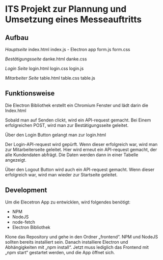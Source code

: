 # ITS Projekt zur Plannung und Umsetzung eines Messeauftritts

##  Aufbau

*Hauptseite*
index.html
index.js - Electron app
form.js
form.css

*Bestätigungsseite*
danke.html
danke.css

*Login Seite*
login.html
login.css
login.js

*Mitarbeiter Seite*
table.html
table.css
table.js

## Funktionsweise

Die Electron Bibliothek erstellt ein Chromium Fenster und lädt darin die Index.html

Sobald man auf Senden clickt, wird ein API-request gemacht. Bei Einem erfolgreichen POST, wird man zur Bestätigungsseite geleitet.

Über den Login Button gelangt man zur login.html

Der Login-API-request wird gepürft. Wenn dieser erfolgreich war, wird man zur Mitarbeiterseite geleitet.
Hier wird erneut ein API-request gemacht, der alle Kundendaten abfrägt. Die Daten werden dann in einer Tabelle angezeigt.

Über den Logout Button wird auch ein API-request gemacht. Wenn dieser erfolgreich war, wird man wieder zur Startseite geleitet.


## Development 

Um die Elecetron App zu entwicklen, wird folgendes benötigt:

- NPM
- NodeJS
- node-fetch
- Electron Bibliothek

Klone das Repository und gehe in den Ordner „frontend“. 
NPM und NodeJS sollten bereits installiert sein. 
Danach installiere Electron und Abhängigkeiten mit „npm install“.
Jetzt muss lediglich das Frontend mit „npm start“ gestartet werden, und die App öffnet sich.








